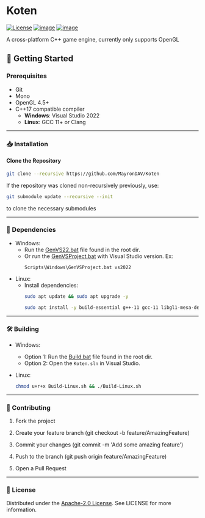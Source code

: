 # Koten

[![License](https://img.shields.io/github/license/MayronDAV/Koten.svg)](https://github.com/MayronDAV/Koten/blob/master/LICENSE)
[![image](https://github.com/MayronDAV/Koten/workflows/linux/badge.svg)](https://github.com/MayronDAV/Koten/actions?query=workflow%3Alinux)
[![image](https://github.com/MayronDAV/Koten/workflows/windows/badge.svg)](https://github.com/MayronDAV/Koten/actions?query=workflow%3Awindows)

A cross-platform C++ game engine, currently only supports OpenGL

## 🚀 Getting Started

### Prerequisites
- Git
- Mono
- OpenGL 4.5+
- C++17 compatible compiler
  - **Windows**: Visual Studio 2022
  - **Linux**: GCC 11+ or Clang

---

### 📥 Installation

#### Clone the Repository
```bash
git clone --recursive https://github.com/MayronDAV/Koten
```

If the repository was cloned non-recursively previously, use:
```bash
git submodule update --recursive --init
```
to clone the necessary submodules

---

### 🔧 Dependencies

- Windows:
  - Run the [GenVS22.bat](https://github.com/MayronDAV/Koten/blob/main/GenVS22.bat) file found in the root dir.
  - Or run the [GenVSProject.bat](https://github.com/MayronDAV/Koten/blob/main/Scripts/Windows/GenVSProject.bat) with Visual Studio version. Ex:
    ```shell
    Scripts\Windows\GenVSProject.bat vs2022
    ```
- Linux:
  - Install dependencies:
    ```bash
    sudo apt update && sudo apt upgrade -y
    ```
    ```bash
    sudo apt install -y build-essential g++-11 gcc-11 libgl1-mesa-dev libx11-dev libxrandr-dev libxinerama-dev libxcursor-dev libxi-dev libxxf86vm-dev mesa-common-dev libgtk-3-dev mono-complete
    ```

---

### 🛠️ Building

- Windows:
  - Option 1: Run the [Build.bat](https://github.com/MayronDAV/Koten/blob/main/Build.bat) file found in the root dir.
  - Option 2: Open the `Koten.sln` in Visual Studio.

- Linux:
     ```bash
    chmod u+r+x Build-Linux.sh && ./Build-Linux.sh
     ```

---

### 🤝 Contributing

  1. Fork the project

  2. Create your feature branch (git checkout -b feature/AmazingFeature)

  3. Commit your changes (git commit -m 'Add some amazing feature')

  4. Push to the branch (git push origin feature/AmazingFeature)

  5. Open a Pull Request

---

### 📜 License

Distributed under the [Apache-2.0 License](https://github.com/MayronDAV/Koten/blob/master/LICENSE). See LICENSE for more information.

